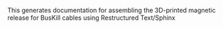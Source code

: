 This generates documentation for assembling the 3D-printed magnetic release for BusKill cables using Restructured Text/Sphinx
